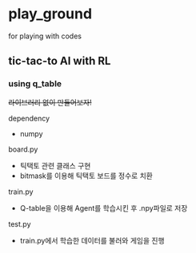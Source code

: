 # play_ground
for playing with codes

## tic-tac-to AI with RL

### using q_table
~~라이브러리 없이 만들어보자!~~

dependency
- numpy

board.py
- 틱택토 관련 클래스 구현
- bitmask를 이용해 틱택토 보드를 정수로 치환

train.py
- Q-table을 이용해 Agent를 학습시킨 후 .npy파일로 저장

test.py
- train.py에서 학습한 데이터를 불러와 게임을 진행